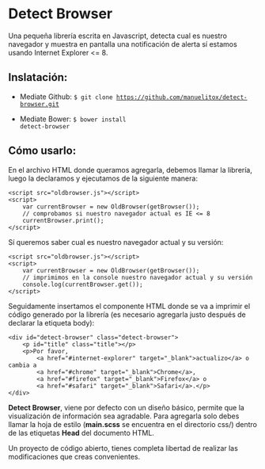 # Detect Browser

Una pequeña librería escrita en Javascript, detecta cual es nuestro navegador y muestra en pantalla una notificación de alerta sí estamos usando Internet Explorer <= 8.

## Inslatación:

* Mediate Github: <code>$ git clone https://github.com/manuelitox/detect-browser.git</code> 

* Mediate Bower: <code>$ bower install detect-browser</code>

## Cómo usarlo:

En el archivo HTML donde queramos agregarla, debemos llamar la librería, luego la declaramos y ejecutamos de la siguiente manera:


	<script src="oldbrowser.js"></script>
	<script>
		var currentBrowser = new OldBrowser(getBrowser());
		// comprobamos si nuestro navegador actual es IE <= 8
		currentBrowser.print();
	</script>
	
Sí queremos saber cual es nuestro navegador actual y su versión:

	<script src="oldbrowser.js"></script>
	<script>
		var currentBrowser = new OldBrowser(getBrowser());
		// imprimimos en la console nuestro navegador actual y su versión
		console.log(currentBrowser.get());
	</script>

Seguidamente insertamos el componente HTML donde se va a imprimir el código generado por la librería (es necesario agregarla justo después de declarar la etiqueta body):

	<div id="detect-browser" class="detect-browser">
		<p id="title" class="title"></p>
		<p>Por favor, 
			<a href="#internet-explorer" target="_blank">actualizo</a> o cambia a 
			<a href="#chrome" target="_blank">Chrome</a>, 
			<a href="#firefox" target="_blank">Firefox</a> o 
			<a href="#safari" target="_blank">Safari</a>.</p>
	</div>

**Detect Browser**, viene por defecto con un diseño básico, permite que la visualización de información sea agradable. Para agregarla solo debes llamar la hoja de estilo (**main.scss** se encuentra en el directorio css/) dentro de las etiquetas **Head** del documento HTML.
 
Un proyecto de código abierto, tienes completa libertad de realizar las modificaciones que creas convenientes. 